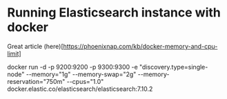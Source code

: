 # Running Elasticsearch instance with docker

Great article (here)[https://phoenixnap.com/kb/docker-memory-and-cpu-limit]

docker run -d -p 9200:9200 -p 9300:9300 -e "discovery.type=single-node" --memory="1g" --memory-swap="2g" --memory-reservation="750m" --cpus="1.0" docker.elastic.co/elasticsearch/elasticsearch:7.10.2